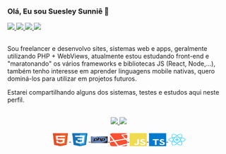 ### Olá, Eu sou Suesley Sunniê 👋

<div>
  <a href = "https://suesley.com.br">
    <img src="https://img.shields.io/badge/-Site-%23FF9900?style=for-the-badge&logo=riseup&logoColor=white" target="_blank">
  </a>
  <a href = "https://api.whatsapp.com/send?phone=5584999616172&text=Ol%C3%A1%2C">
    <img src="https://img.shields.io/badge/-Whatsapp-%23009900?style=for-the-badge&logo=whatsapp&logoColor=white" target="_blank">
  </a>
  <a href = "mailto:contato@suesley.com.br">
    <img src="https://img.shields.io/badge/-Email-%23333?style=for-the-badge&logo=gmail&logoColor=white" target="_blank">
  </a>
  <a href="https://www.linkedin.com/in/suesley">
    <img src="https://img.shields.io/badge/-LinkedIn-%230077B5?style=for-the-badge&logo=linkedin&logoColor=white" >
  </a>
</div>
<br>

Sou freelancer e desenvolvo sites, sistemas web e apps, geralmente utilizando PHP + WebViews, atualmente estou estudando front-end e "maratonando" os vários frameworks e bibliotecas JS (React, Node,...), também tenho interesse em aprender linguagens mobile nativas, quero dominá-los para utilizar em projetos futuros.

Estarei compartilhando alguns dos sistemas, testes e estudos aqui neste perfil.
<br><br>

<div align="center">
  <a href="https://github.com/suesleysunnie">
  <img height="180em" src="https://github-readme-stats.vercel.app/api?username=suesleysunnie&show_icons=true&theme=dark&include_all_commits=true&count_private=true"/>
  <img height="180em" src="https://github-readme-stats.vercel.app/api/top-langs/?username=suesleysunnie&layout=compact&langs_count=7&theme=dark"/>
</div>
<br>

<div align="center" style="display: inline_block">
  <img align="center" alt="HTML" height="30" width="40" src="https://raw.githubusercontent.com/devicons/devicon/master/icons/html5/html5-original.svg">
  <img align="center" alt="CSS" height="30" width="40" src="https://raw.githubusercontent.com/devicons/devicon/master/icons/css3/css3-original.svg">
  <img align="center" alt="PHP" height="30" width="40" src="https://raw.githubusercontent.com/devicons/devicon/master/icons/php/php-original.svg">
  <img align="center" alt="Laravel" height="30" width="40" src="https://raw.githubusercontent.com/devicons/devicon/master/icons/laravel/laravel-plain.svg">
  <img align="center" alt="JS" height="30" width="40" src="https://raw.githubusercontent.com/devicons/devicon/master/icons/javascript/javascript-plain.svg">
  <img align="center" alt="Typescript" height="30" width="40" src="https://raw.githubusercontent.com/devicons/devicon/master/icons/typescript/typescript-plain.svg">
  <img align="center" alt="React" height="30" width="40" src="https://raw.githubusercontent.com/devicons/devicon/master/icons/react/react-original.svg">
</div>
<br>
